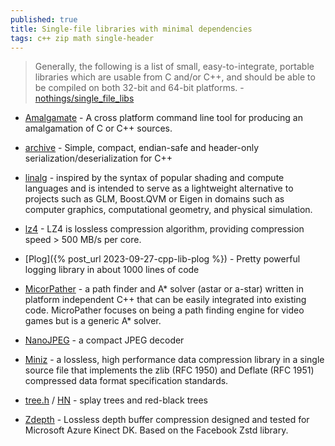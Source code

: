 ```yaml
---
published: true
title: Single-file libraries with minimal dependencies
tags: c++ zip math single-header
---
```

> Generally, the following is a list of small, easy-to-integrate, portable libraries which are usable from C and/or C++, and should be able to be compiled on both 32-bit and 64-bit platforms. - [nothings/single_file_libs](https://github.com/nothings/single_file_libs)

- [Amalgamate](https://github.com/vinniefalco/Amalgamate) - A cross platform command line tool for producing an amalgamation of C or C++ sources.


- [archive](https://github.com/voidah/archive) - Simple, compact, endian-safe and header-only serialization/deserialization for C++

- [linalg](https://github.com/sgorsten/linalg#matrices) - inspired by the syntax of popular shading and compute languages and is intended to serve as a lightweight alternative to projects such as GLM, Boost.QVM or Eigen in domains such as computer graphics, computational geometry, and physical simulation.

- [lz4](https://github.com/lz4/lz4) - LZ4 is lossless compression algorithm, providing compression speed > 500 MB/s per core.

- [Plog]({% post_url 2023-09-27-cpp-lib-plog %}) - Pretty powerful logging library in about 1000 lines of code

- [MicorPather](http://www.grinninglizard.com/MicroPather/) - a path finder and A* solver (astar or a-star) written in platform independent C++ that can be easily integrated into existing code. MicroPather focuses on being a path finding engine for video games but is a generic A* solver.

- [NanoJPEG](https://keyj.emphy.de/nanojpeg/) - a compact JPEG decoder


- [Miniz](https://github.com/richgel999/miniz) - a lossless, high performance data compression library in a single source file that implements the zlib (RFC 1950) and Deflate (RFC 1951) compressed data format specification standards.

- [tree.h](https://github.com/openbsd/src/blob/c1d6f13173b788e34852a303bda0c5a53861979e/sys/sys/tree.h) / [HN](https://news.ycombinator.com/item?id=26746674) - splay trees and red-black trees

- [Zdepth](https://github.com/catid/Zdepth) - Lossless depth buffer compression designed and tested for Microsoft Azure Kinect DK. Based on the Facebook Zstd library.
